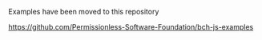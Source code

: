 Examples have been moved to this repository

https://github.com/Permissionless-Software-Foundation/bch-js-examples
